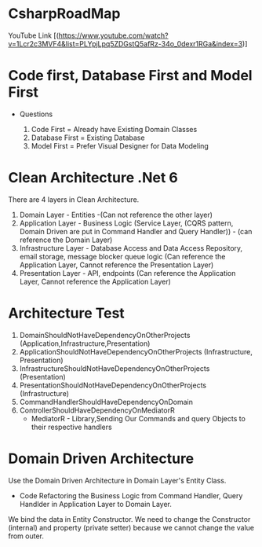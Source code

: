 # CsharpRoadMap
YouTube Link [(https://www.youtube.com/watch?v=1Lcr2c3MVF4&list=PLYpjLpq5ZDGstQ5afRz-34o_0dexr1RGa&index=3)]

# Code first, Database First and Model First
  * Questions
    
    1. Code First = Already have Existing Domain Classes
    2. Database First = Existing Database
    3. Model First = Prefer Visual Designer for Data Modeling
    
# Clean Architecture .Net 6

There are 4 layers in Clean Architecture.
1. Domain Layer - Entities -(Can not reference the other layer)
2. Application Layer - Business Logic (Service Layer, (CQRS pattern, Domain Driven are put in Command Handler and Query Handler)) - (can reference the Domain Layer)
3. Infrastructure Layer - Database Access and Data Access Repository, email storage, message blocker queue logic (Can reference the Application Layer, Cannot reference the Presentation Layer)
4. Presentation Layer - API, endpoints (Can reference the Application Layer, Cannot reference the Application Layer)

# Architecture Test
1. DomainShouldNotHaveDependencyOnOtherProjects (Application,Infrastructure,Presentation)
2. ApplicationShouldNotHaveDependencyOnOtherProjects (Infrastructure, Presentation)
3. InfrastructureShouldNotHaveDependencyOnOtherProjects (Presentation)
4. PresentationShouldNotHaveDependencyOnOtherProjects (Infrastructure)
5. CommandHandlerShouldHaveDependencyOnDomain
6. ControllerShouldHaveDependencyOnMediatorR
   * MediatorR - Library,Sending Our Commands and query Objects to their respective handlers

# Domain Driven Architecture
 Use the Domain Driven Architecture in Domain Layer's Entity Class.

 * Code Refactoring the Business Logic from Command Handler, Query Handlder in Application Layer to Domain Layer.

 We bind the data in Entity Constructor.
 We need to change the Constructor (internal) and property (private setter) because we cannot change the value from outer.
